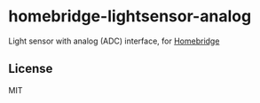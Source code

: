 # homebridge-lightsensor-analog

Light sensor with analog (ADC) interface, for [Homebridge](https://github.com/nfarina/homebridge)


## License

MIT


